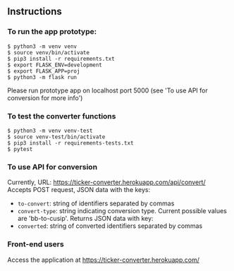 ## Instructions

### To run the app prototype:
```
$ python3 -m venv venv
$ source venv/bin/activate
$ pip3 install -r requirements.txt
$ export FLASK_ENV=development
$ export FLASK_APP=proj
$ python3 -m flask run
```
Please run prototype app on localhost port 5000 (see 'To use API for conversion for more info')

### To test the converter functions
```
$ python3 -m venv venv-test
$ source venv-test/bin/activate
$ pip3 install -r requirements-tests.txt
$ pytest
```

### To use API for conversion
Currently, URL: https://ticker-converter.herokuapp.com/api/convert/ 
Accepts POST request, JSON data with the keys:
- `to-convert`: string of identifiers separated by commas
- `convert-type`: string indicating conversion type. Current possible values are 'bb-to-cusip'.
Returns JSON data with key:
- `converted`: string of converted identifiers separated by commas

### Front-end users
Access the application at https://ticker-converter.herokuapp.com/
